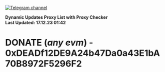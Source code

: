 [![Telegram channel](https://img.shields.io/endpoint?url=https://runkit.io/damiankrawczyk/telegram-badge/branches/master?url=https://t.me/n4z4v0d)](https://t.me/n4z4v0d) 

**Dynamic Updates Proxy List with Proxy Checker**  
**Last Updated: 17.12.23 01:42**

# DONATE (_any evm_) - 0xDEADf12DE9A24b47Da0a43E1bA70B8972F5296F2
